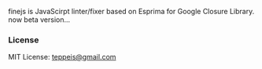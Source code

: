 finejs is JavaScirpt linter/fixer based on Esprima for Google Closure Library.
now beta version...

### License

MIT License: teppeis@gmail.com
